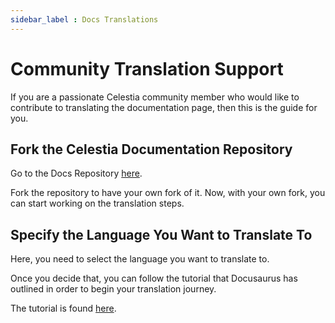 ```yaml
---
sidebar_label : Docs Translations
---
```


# Community Translation Support

If you are a passionate Celestia community member who would like to contribute
to translating the documentation page, then this is the guide for you.

## Fork the Celestia Documentation Repository

Go to the Docs Repository [here](https://github.com/celestiaorg/docs).

Fork the repository to have your own fork of it. Now, with your own fork,
you can start working on the translation steps.

## Specify the Language You Want to Translate To

Here, you need to select the language you want to translate to.

Once you decide that, you can follow the tutorial that Docusaurus has
outlined in order to begin your translation journey.

The tutorial is found [here](https://docusaurus.io/docs/i18n/tutorial).
